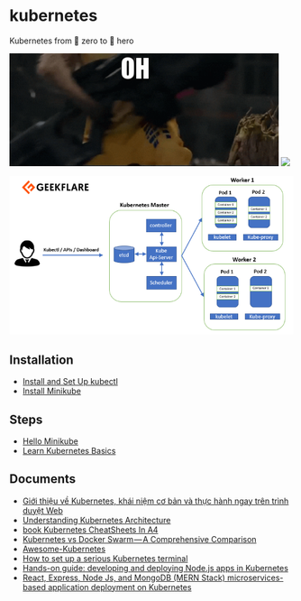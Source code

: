 # kubernetes

Kubernetes from 🌱 zero to 🌲 hero

<p>
  <img src='https://github.com/103cuong/node-kit/blob/master/images/rocket-raccoon.gif' height=200 />
  <img src='https://github.com/103cuong/node-kit/blob/master/images/joker.gif' height=200 />
</p>

![kubernetes-architecture](./images/kubernetes-architecture.webp)

## Installation

- [Install and Set Up kubectl](https://kubernetes.io/docs/tasks/tools/install-kubectl/#install-kubectl-on-linux)
- [Install Minikube](https://kubernetes.io/docs/tasks/tools/install-minikube/)

## Steps

- [Hello Minikube](./hello_minikube)
- [Learn Kubernetes Basics](./kubernetes_basics)

## Documents

- [Giới thiệu về Kubernetes, khái niệm cơ bản và thực hành ngay trên trình duyệt Web](https://medium.com/vinid/gi%E1%BB%9Bi-thi%E1%BB%87u-v%E1%BB%81-kubernetes-kh%C3%A1i-ni%E1%BB%87m-c%C6%A1-b%E1%BA%A3n-v%C3%A0-th%E1%BB%B1c-h%C3%A0nh-ngay-tr%C3%AAn-tr%C3%ACnh-duy%E1%BB%87t-web-8fbea30053e7)
- [Understanding Kubernetes Architecture](https://geekflare.com/kubernetes-architecture/)
- [book Kubernetes CheatSheets In A4](https://github.com/dennyzhang/cheatsheet-kubernetes-A4)
- [Kubernetes vs Docker Swarm — A Comprehensive Comparison](https://hackernoon.com/kubernetes-vs-docker-swarm-a-comprehensive-comparison-73058543771e)
- [Awesome-Kubernetes](https://github.com/ramitsurana/awesome-kubernetes)
- [How to set up a serious Kubernetes terminal](https://www.freecodecamp.org/news/how-to-set-up-a-serious-kubernetes-terminal-dd07cab51cd4/)
- [Hands-on guide: developing and deploying Node.js apps in Kubernetes](https://learnk8s.io/nodejs-kubernetes-guide)
- [React, Express, Node Js, and MongoDB (MERN Stack) microservices-based application deployment on Kubernetes](https://itnext.io/react-express-node-js-and-mongodb-mern-stack-microservices-based-application-deployment-on-ec4607cec74d)

